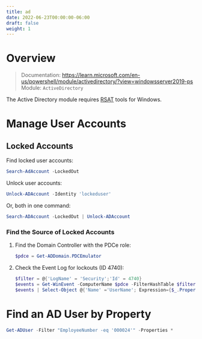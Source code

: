 ```yaml
---
title: ad
date: 2022-06-23T00:00:00-06:00
draft: false
weight: 1
---
```


# Overview
> Documentation: https://learn.microsoft.com/en-us/powershell/module/activedirectory/?view=windowsserver2019-ps  
> Module: `ActiveDirectory`

The Active Directory module requires [RSAT](https://learn.microsoft.com/en-us/troubleshoot/windows-server/system-management-components/remote-server-administration-tools) tools for Windows.

# Manage User Accounts
## Locked Accounts
Find locked user accounts:
```powershell
Search-AdAccount -LockedOut
```

Unlock user accounts:
```powershell
Unlock-ADAccount -Identity 'lockeduser'
```

Or, both in one command:
```powershell
Search-ADAccount -LockedOut | Unlock-ADAccount
```

### Find the Source of Locked Accounts
1. Find the Domain Controller with the PDCe role:
    ```powershell
    $pdce = Get-ADDomain.PDCEmulator
    ```

2. Check the Event Log for lockouts (ID 4740):
    ```powershell
    $filter = @{'LogName' = 'Security';'Id' = 4740}
    $events = Get-WinEvent -ComputerName $pdce -FilterHashTable $filter
    $events | Select-Object @{'Name' ='UserName'; Expression={$_.Properties[0]}}, @{'Name' ='ComputerName';Expression={$_.Properties[1]}}
    ```


# Find an AD User by Property
```powershell
Get-ADUser -Filter "EmployeeNumber -eq '000024'" -Properties *
```
